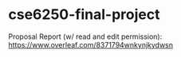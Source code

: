 # cse6250-final-project

Proposal Report (w/ read and edit permission):
https://www.overleaf.com/8371794wnkynjkydwsn
